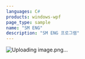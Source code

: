 ```yaml
---
languages: C#
products: windows-wpf
page_type: sample
name: "SM ENG"
description: "SM ENG 프로그램"
---
```


![Uploading image.png…]()
